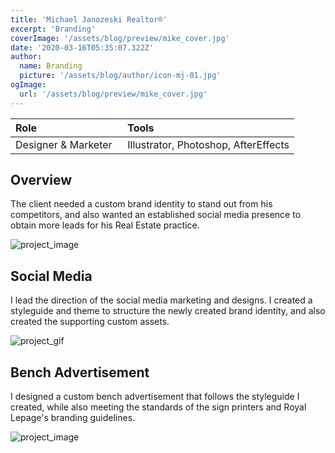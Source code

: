 ```yaml
---
title: 'Michael Janozeski Realtor®'
excerpt: 'Branding'
coverImage: '/assets/blog/preview/mike_cover.jpg'
date: '2020-03-16T05:35:07.322Z'
author:
  name: Branding 
  picture: '/assets/blog/author/icon-mj-01.jpg'
ogImage:
  url: '/assets/blog/preview/mike_cover.jpg'
---
```


| Role   | Tools    | 
| :----- | :------- |
| Designer & Marketer  &nbsp;| Illustrator, Photoshop, AfterEffects|

## Overview

The client needed a custom brand identity to stand out from his competitors, and also wanted an established social media presence to obtain more leads for his Real Estate practice.

![project_image](../assets/blog/preview/marketing.png)

## Social Media

I lead the direction of the social media marketing and designs. I created a styleguide and theme to structure the newly created brand identity, and also created the supporting custom assets.

![project_gif](../assets/blog/preview/instamock_smaller.gif)

## Bench Advertisement

I designed a custom bench advertisement that follows the styleguide I created, while also meeting the standards of the sign printers and Royal Lepage's branding guidelines. 

![project_image](../assets/blog/preview/mikebussign.jpg)